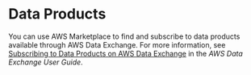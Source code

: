# Data Products<a name="data-products"></a>

You can use AWS Marketplace to find and subscribe to data products available through AWS Data Exchange\. For more information, see [Subscribing to Data Products on AWS Data Exchange](https://docs.aws.amazon.com/data-exchange/latest/userguide/subscribe-to-data-sets.html) in the *AWS Data Exchange User Guide*\.